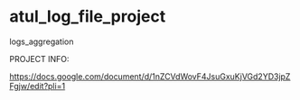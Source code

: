 # atul_log_file_project
logs_aggregation


PROJECT INFO:

https://docs.google.com/document/d/1nZCVdWovF4JsuGxuKjVGd2YD3jpZFgjw/edit?pli=1
